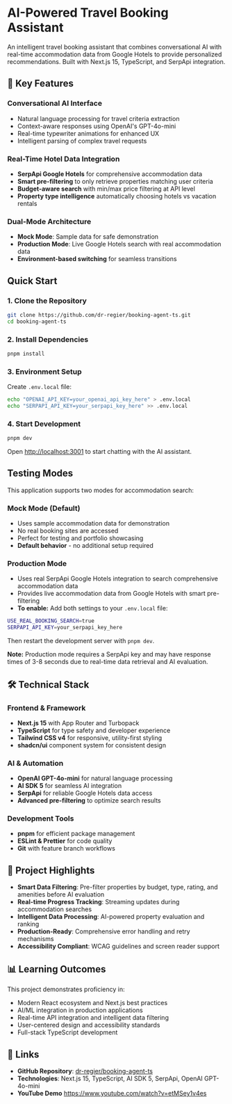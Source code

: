 # AI-Powered Travel Booking Assistant

An intelligent travel booking assistant that combines conversational AI with real-time accommodation data from Google Hotels to provide personalized recommendations. Built with Next.js 15, TypeScript, and SerpApi integration.

## 🚀 Key Features

### **Conversational AI Interface**
- Natural language processing for travel criteria extraction
- Context-aware responses using OpenAI's GPT-4o-mini
- Real-time typewriter animations for enhanced UX
- Intelligent parsing of complex travel requests

### **Real-Time Hotel Data Integration**
- **SerpApi Google Hotels** for comprehensive accommodation data
- **Smart pre-filtering** to only retrieve properties matching user criteria
- **Budget-aware search** with min/max price filtering at API level
- **Property type intelligence** automatically choosing hotels vs vacation rentals

### **Dual-Mode Architecture**
- **Mock Mode**: Sample data for safe demonstration
- **Production Mode**: Live Google Hotels search with real accommodation data
- **Environment-based switching** for seamless transitions

## Quick Start

### 1. Clone the Repository
```bash
git clone https://github.com/dr-regier/booking-agent-ts.git
cd booking-agent-ts
```

### 2. Install Dependencies
```bash
pnpm install
```

### 3. Environment Setup
Create `.env.local` file:
```bash
echo "OPENAI_API_KEY=your_openai_api_key_here" > .env.local
echo "SERPAPI_API_KEY=your_serpapi_key_here" >> .env.local
```

### 4. Start Development
```bash
pnpm dev
```

Open [http://localhost:3001](http://localhost:3001) to start chatting with the AI assistant.

## Testing Modes

This application supports two modes for accommodation search:

### Mock Mode (Default)
- Uses sample accommodation data for demonstration
- No real booking sites are accessed
- Perfect for testing and portfolio showcasing
- **Default behavior** - no additional setup required

### Production Mode
- Uses real SerpApi Google Hotels integration to search comprehensive accommodation data
- Provides live accommodation data from Google Hotels with smart pre-filtering
- **To enable:** Add both settings to your `.env.local` file:
```bash
USE_REAL_BOOKING_SEARCH=true
SERPAPI_API_KEY=your_serpapi_key_here
```
Then restart the development server with `pnpm dev`.

**Note:** Production mode requires a SerpApi key and may have response times of 3-8 seconds due to real-time data retrieval and AI evaluation.

## 🛠️ Technical Stack

### **Frontend & Framework**
- **Next.js 15** with App Router and Turbopack
- **TypeScript** for type safety and developer experience
- **Tailwind CSS v4** for responsive, utility-first styling
- **shadcn/ui** component system for consistent design

### **AI & Automation**
- **OpenAI GPT-4o-mini** for natural language processing
- **AI SDK 5** for seamless AI integration
- **SerpApi** for reliable Google Hotels data access
- **Advanced pre-filtering** to optimize search results

### **Development Tools**
- **pnpm** for efficient package management
- **ESLint & Prettier** for code quality
- **Git** with feature branch workflows

## 🎯 Project Highlights

- **Smart Data Filtering**: Pre-filter properties by budget, type, rating, and amenities before AI evaluation
- **Real-time Progress Tracking**: Streaming updates during accommodation searches
- **Intelligent Data Processing**: AI-powered property evaluation and ranking
- **Production-Ready**: Comprehensive error handling and retry mechanisms
- **Accessibility Compliant**: WCAG guidelines and screen reader support

## 📊 Learning Outcomes

This project demonstrates proficiency in:
- Modern React ecosystem and Next.js best practices
- AI/ML integration in production applications
- Real-time API integration and intelligent data filtering
- User-centered design and accessibility standards
- Full-stack TypeScript development

## 🔗 Links

- **GitHub Repository**: [dr-regier/booking-agent-ts](https://github.com/dr-regier/booking-agent-ts)
- **Technologies**: Next.js 15, TypeScript, AI SDK 5, SerpApi, OpenAI GPT-4o-mini
- **YouTube Demo** https://www.youtube.com/watch?v=etMSey1v4es
